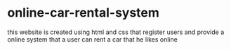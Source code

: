 # online-car-rental-system
this website is created using html and css that register users and provide a online system that a user can rent a car that he likes online
